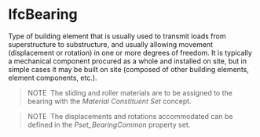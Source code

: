 IfcBearing
==========

Type of building element that is usually used to transmit loads from superstructure to substructure, and usually allowing movement (displacement or rotation) in one or more degrees of freedom. It is typically a mechanical component procured as a whole and installed on site, but in simple cases it may be built on site (composed of other building elements, element components, etc.).

> NOTE&nbsp; The sliding and roller materials are to be assigned to the bearing with the _Material Constituent Set_ concept.

> NOTE&nbsp; The displacements and rotations accommodated can be defined in the _Pset_BearingCommon_ property set.
